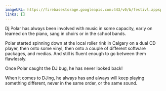 ```yaml
---
imageURL: https://firebasestorage.googleapis.com:443/v0/b/festivl.appspot.com/o/userContent%2F06F868C9-C694-4B64-A3CC-671B5EE06E67.png?alt=media&token=b1424b39-a34d-4d46-b8ba-e9d294de7b68
links: []
---
```

Dj Polar has always been involved with music in some capacity, early on learned on the piano, sang in choirs or in the school bands. 

Polar started spinning down at the local roller rink in Calgary on a dual CD player, then onto some vinyl, then onto a couple of different software packages, and medias. And still is fluent enough to go between them flawlessly. 

Once Polar caught the DJ bug, he has never looked back!

When it comes to DJing, he always has and always will keep playing something different, never in the same order, or the same sound.